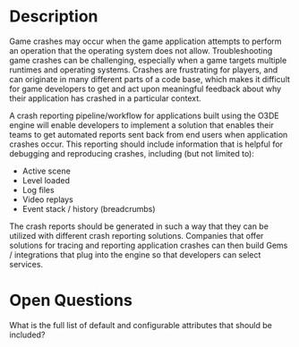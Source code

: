 # Description

Game crashes may occur when the game application attempts to perform an operation that the operating system does not allow. Troubleshooting game crashes can be challenging, especially when a game targets multiple runtimes and operating systems. Crashes are frustrating for players, and can originate in many different parts of a code base, which makes it difficult for game developers to get and act upon meaningful feedback about why their application has crashed in a particular context.

A crash reporting pipeline/workflow for applications built using the O3DE engine will enable developers to implement a solution that enables their teams to get automated reports sent back from end users when application crashes occur. This reporting should include information that is helpful for debugging and reproducing crashes, including (but not limited to): 

* Active scene
* Level loaded
* Log files
* Video replays
* Event stack / history (breadcrumbs)

The crash reports should be generated in such a way that they can be utilized with different crash reporting solutions. Companies that offer solutions for tracing and reporting application crashes can then build Gems / integrations that plug into the engine so that developers can select services.

# Open Questions
What is the full list of default and configurable attributes that should be included?
